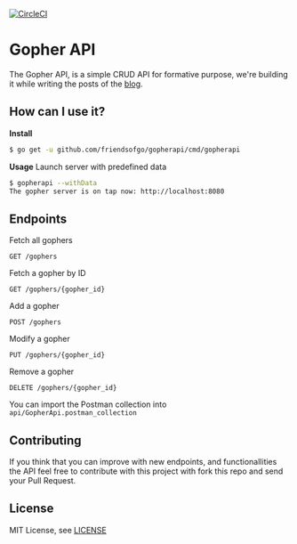 [![CircleCI](https://circleci.com/gh/friendsofgo/gopherapi/tree/master.svg?style=svg)](https://circleci.com/gh/friendsofgo/gopherapi/tree/master)

# Gopher API
The Gopher API, is a simple CRUD API for formative purpose, we're building it while writing the posts of the [blog](https://blog.friendsofgo.tech).

## How can I use it?

**Install**

```sh
$ go get -u github.com/friendsofgo/gopherapi/cmd/gopherapi
```

**Usage**
Launch server with predefined data

```sh
$ gopherapi --withData
The gopher server is on tap now: http://localhost:8080
```

## Endpoints

Fetch all gophers

```
GET /gophers
```

Fetch a gopher by ID

```
GET /gophers/{gopher_id}
```

Add a gopher

```
POST /gophers
```

Modify a gopher
```
PUT /gophers/{gopher_id}
```

Remove a gopher
```
DELETE /gophers/{gopher_id}
```

You can import the Postman collection into `api/GopherApi.postman_collection`

## Contributing
If you think that you can improve with new endpoints, and functionallities the API feel free to contribute with this project with fork this repo and send your Pull Request.

## License
MIT License, see [LICENSE](https://github.com/friendsofgo/gopherapi/blob/master/LICENSE)

